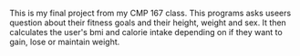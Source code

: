 This is my final project from my CMP 167 class. This programs asks useers question about their fitness goals and their height, weight and sex. It then calculates the user's bmi and calorie intake depending on if they want to gain, lose or maintain weight.
